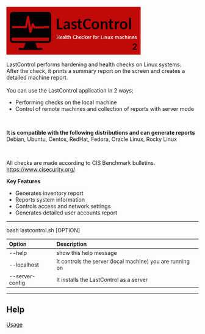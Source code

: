 ![alt text](doc/images/lastcontrol_logo.png "LastControl")
<br>

LastControl performs hardening and health checks on Linux systems.<br>
After the check, it prints a summary report on the screen and creates a detailed machine report.<br>
<br>
You can use the LastControl application in 2 ways;<br>
- Performing checks on the local machine
- Control of remote machines and collection of reports with server mode

<br>

**It is compatible with the following distributions and can generate reports** <br>
Debian, Ubuntu, Centos, RedHat, Fedora, Oracle Linux, Rocky Linux<br>

<br>

All checks are made according to CIS Benchmark bulletins.<br>
https://www.cisecurity.org/

**Key Features**<br>
- Generates inventory report
- Reports system information
- Controls access and network settings
- Generates detailed user accounts report

---

bash lastcontrol.sh [OPTION] <br>

| Option           | Description                                                |
| :--------------- | :--------------------------------------------------------- |
| --help           | show this help message                                     |
| --localhost      | It controls the server (local machine) you are running on  |
| --server-config  | It installs the LastControl as a server                    |

---

## Help

[Usage](https://github.com/eesmer/LastControl/blob/main/lastcontrol-handbook.md)
